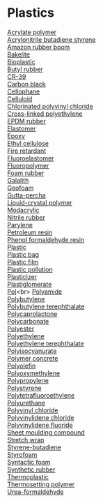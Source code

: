 # Plastics
[Acrylate polymer](https://en.wikipedia.org/wiki/Acrylate_polymer)<br>
[Acrylonitrile butadiene styrene](https://en.wikipedia.org/wiki/Acrylonitrile_butadiene_styrene)<br>
[Amazon rubber boom](https://en.wikipedia.org/wiki/Amazon_rubber_boom)<br>
[Bakelite](https://en.wikipedia.org/wiki/Bakelite)<br>
[Bioplastic](https://en.wikipedia.org/wiki/Bioplastic)<br>
[Butyl rubber](https://en.wikipedia.org/wiki/Butyl_rubber)<br>
[CR-39](https://en.wikipedia.org/wiki/CR-39)<br>
[Carbon black](https://en.wikipedia.org/wiki/Carbon_black)<br>
[Cellophane](https://en.wikipedia.org/wiki/Cellophane)<br>
[Celluloid](https://en.wikipedia.org/wiki/Celluloid)<br>
[Chlorinated polyvinyl chloride](https://en.wikipedia.org/wiki/Chlorinated_polyvinyl_chloride)<br>
[Cross-linked polyethylene](https://en.wikipedia.org/wiki/Cross-linked_polyethylene)<br>
[EPDM rubber](https://en.wikipedia.org/wiki/EPDM_rubber)<br>
[Elastomer](https://en.wikipedia.org/wiki/Elastomer)<br>
[Epoxy](https://en.wikipedia.org/wiki/Epoxy)<br>
[Ethyl cellulose](https://en.wikipedia.org/wiki/Ethyl_cellulose)<br>
[Fire retardant](https://en.wikipedia.org/wiki/Fire_retardant)<br>
[Fluoroelastomer](https://en.wikipedia.org/wiki/Fluoroelastomer)<br>
[Fluoropolymer](https://en.wikipedia.org/wiki/Fluoropolymer)<br>
[Foam rubber](https://en.wikipedia.org/wiki/Foam_rubber)<br>
[Galalith](https://en.wikipedia.org/wiki/Galalith)<br>
[Geofoam](https://en.wikipedia.org/wiki/Geofoam)<br>
[Gutta-percha](https://en.wikipedia.org/wiki/Gutta-percha)<br>
[Liquid-crystal polymer](https://en.wikipedia.org/wiki/Liquid-crystal_polymer)<br>
[Modacrylic](https://en.wikipedia.org/wiki/Modacrylic)<br>
[Nitrile rubber](https://en.wikipedia.org/wiki/Nitrile_rubber)<br>
[Parylene](https://en.wikipedia.org/wiki/Parylene)<br>
[Petroleum resin](https://en.wikipedia.org/wiki/Petroleum_resin)<br>
[Phenol formaldehyde resin](https://en.wikipedia.org/wiki/Phenol_formaldehyde_resin)<br>
[Plastic](https://en.wikipedia.org/wiki/Plastic)<br>
[Plastic bag](https://en.wikipedia.org/wiki/Plastic_bag)<br>
[Plastic film](https://en.wikipedia.org/wiki/Plastic_film)<br>
[Plastic pollution](https://en.wikipedia.org/wiki/Plastic_pollution)<br>
[Plasticizer](https://en.wikipedia.org/wiki/Plasticizer)<br>
[Plastiglomerate](https://en.wikipedia.org/wiki/Plastiglomerate)<br>
[Pol](https://en.wikipedia.org/wiki/Poly(methyl_methacrylate))<br>
[Polyamide](https://en.wikipedia.org/wiki/Polyamide)<br>
[Polybutylene](https://en.wikipedia.org/wiki/Polybutylene)<br>
[Polybutylene terephthalate](https://en.wikipedia.org/wiki/Polybutylene_terephthalate)<br>
[Polycaprolactone](https://en.wikipedia.org/wiki/Polycaprolactone)<br>
[Polycarbonate](https://en.wikipedia.org/wiki/Polycarbonate)<br>
[Polyester](https://en.wikipedia.org/wiki/Polyester)<br>
[Polyethylene](https://en.wikipedia.org/wiki/Polyethylene)<br>
[Polyethylene terephthalate](https://en.wikipedia.org/wiki/Polyethylene_terephthalate)<br>
[Polyisocyanurate](https://en.wikipedia.org/wiki/Polyisocyanurate)<br>
[Polymer concrete](https://en.wikipedia.org/wiki/Polymer_concrete)<br>
[Polyolefin](https://en.wikipedia.org/wiki/Polyolefin)<br>
[Polyoxymethylene](https://en.wikipedia.org/wiki/Polyoxymethylene)<br>
[Polypropylene](https://en.wikipedia.org/wiki/Polypropylene)<br>
[Polystyrene](https://en.wikipedia.org/wiki/Polystyrene)<br>
[Polytetrafluoroethylene](https://en.wikipedia.org/wiki/Polytetrafluoroethylene)<br>
[Polyurethane](https://en.wikipedia.org/wiki/Polyurethane)<br>
[Polyvinyl chloride](https://en.wikipedia.org/wiki/Polyvinyl_chloride)<br>
[Polyvinylidene chloride](https://en.wikipedia.org/wiki/Polyvinylidene_chloride)<br>
[Polyvinylidene fluoride](https://en.wikipedia.org/wiki/Polyvinylidene_fluoride)<br>
[Sheet moulding compound](https://en.wikipedia.org/wiki/Sheet_moulding_compound)<br>
[Stretch wrap](https://en.wikipedia.org/wiki/Stretch_wrap)<br>
[Styrene-butadiene](https://en.wikipedia.org/wiki/Styrene-butadiene)<br>
[Styrofoam](https://en.wikipedia.org/wiki/Styrofoam)<br>
[Syntactic foam](https://en.wikipedia.org/wiki/Syntactic_foam)<br>
[Synthetic rubber](https://en.wikipedia.org/wiki/Synthetic_rubber)<br>
[Thermoplastic](https://en.wikipedia.org/wiki/Thermoplastic)<br>
[Thermosetting polymer](https://en.wikipedia.org/wiki/Thermosetting_polymer)<br>
[Urea-formaldehyde](https://en.wikipedia.org/wiki/Urea-formaldehyde)<br>
